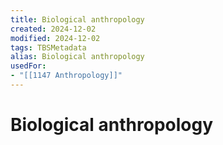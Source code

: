 ```yaml
---
title: Biological anthropology
created: 2024-12-02
modified: 2024-12-02
tags: TBSMetadata
alias: Biological anthropology
usedFor:
- "[[1147 Anthropology]]"
---
```

# Biological anthropology
